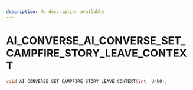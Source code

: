 ```yaml
---
description: No description available 
---
```


# AI_CONVERSE\_AI_CONVERSE_SET_CAMPFIRE_STORY_LEAVE_CONTEXT

```cpp
void AI_CONVERSE_SET_CAMPFIRE_STORY_LEAVE_CONTEXT(int _Unk0);
```
